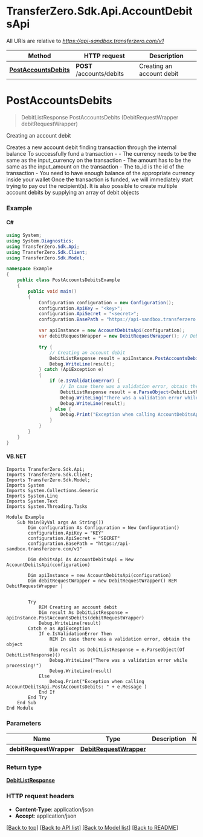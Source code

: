 # TransferZero.Sdk.Api.AccountDebitsApi

All URIs are relative to *https://api-sandbox.transferzero.com/v1*

Method | HTTP request | Description
------------- | ------------- | -------------
[**PostAccountsDebits**](AccountDebitsApi.md#postaccountsdebits) | **POST** /accounts/debits | Creating an account debit


<a name="postaccountsdebits"></a>
# **PostAccountsDebits**
> DebitListResponse PostAccountsDebits (DebitRequestWrapper debitRequestWrapper)

Creating an account debit

Creates a new account debit finding transaction through the internal balance  To successfully fund a transaction - - The currency needs to be the same as the input_currency on the transaction - The amount has to be the same as the input_amount on the transaction - The to_id is the id of the transaction - You need to have enough balance of the appropriate currency inside your wallet  Once the transaction is funded, we will immediately start trying to pay out the recipient(s).  It is also possible to create multiple account debits by supplying an array of debit objects 

### Example

#### C#

```csharp
using System;
using System.Diagnostics;
using TransferZero.Sdk.Api;
using TransferZero.Sdk.Client;
using TransferZero.Sdk.Model;

namespace Example
{
    public class PostAccountsDebitsExample
    {
        public void main()
        {
            Configuration configuration = new Configuration();
            configuration.ApiKey = "<key>";
            configuration.ApiSecret = "<secret>";
            configuration.BasePath = "https://api-sandbox.transferzero.com/v1";

            var apiInstance = new AccountDebitsApi(configuration);
            var debitRequestWrapper = new DebitRequestWrapper(); // DebitRequestWrapper | 

            try {
                // Creating an account debit
                DebitListResponse result = apiInstance.PostAccountsDebits(debitRequestWrapper);
                Debug.WriteLine(result);
            } catch (ApiException e)
            {
                if (e.IsValidationError) {
                    // In case there was a validation error, obtain the object
                    DebitListResponse result = e.ParseObject<DebitListResponse>();
                    Debug.WriteLing("There was a validation error while processing!");
                    Debug.WriteLine(result);
                } else {
                    Debug.Print("Exception when calling AccountDebitsApi.PostAccountsDebits: " + e.Message );
                }
            }
        }
    }
}
```

#### VB.NET

```vbnet
Imports TransferZero.Sdk.Api;
Imports TransferZero.Sdk.Client;
Imports TransferZero.Sdk.Model;
Imports System
Imports System.Collections.Generic
Imports System.Linq
Imports System.Text
Imports System.Threading.Tasks

Module Example
    Sub Main(ByVal args As String())
        Dim configuration As Configuration = New Configuration()
        configuration.ApiKey = "KEY"
        configuration.ApiSecret = "SECRET"
        configuration.BasePath = "https://api-sandbox.transferzero.com/v1"

        Dim debitsApi As AccountDebitsApi = New AccountDebitsApi(configuration)

        Dim apiInstance = new AccountDebitsApi(configuration)
        Dim debitRequestWrapper = new DebitRequestWrapper() REM DebitRequestWrapper | 


        Try
            REM Creating an account debit
            Dim result As DebitListResponse = apiInstance.PostAccountsDebits(debitRequestWrapper)
            Debug.WriteLine(result)
        Catch e as ApiException
            If e.IsValidationError Then
                REM In case there was a validation error, obtain the object
                Dim result as DebitListResponse = e.ParseObject(Of DebitListResponse)()
                Debug.WriteLine("There was a validation error while processing!")
                Debug.WriteLine(result)
            Else
                Debug.Print("Exception when calling AccountDebitsApi.PostAccountsDebits: " + e.Message )
            End If
        End Try
    End Sub
End Module
```

### Parameters

Name | Type | Description  | Notes
------------- | ------------- | ------------- | -------------
 **debitRequestWrapper** | [**DebitRequestWrapper**](DebitRequestWrapper.md)|  | 

### Return type

[**DebitListResponse**](DebitListResponse.md)

### HTTP request headers

 - **Content-Type**: application/json
 - **Accept**: application/json

[[Back to top]](#) [[Back to API list]](../README.md#documentation-for-api-endpoints) [[Back to Model list]](../README.md#documentation-for-models) [[Back to README]](../README.md)

